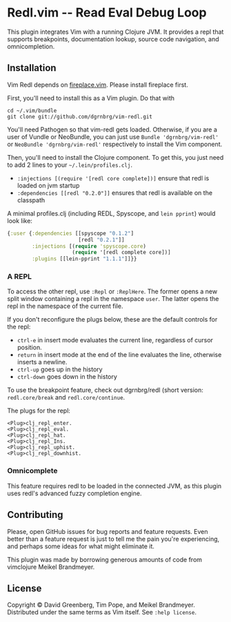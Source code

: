 # Redl.vim -- Read Eval Debug Loop

This plugin integrates Vim with a running Clojure JVM. It provides a repl that
supports breakpoints, documentation lookup, source code navigation, and
omnicompletion.

## Installation

Vim Redl depends on [fireplace.vim](https://github.com/tpope/vim-fireplace).
Please install fireplace first.

First, you'll need to install this as a Vim plugin. Do that with

    cd ~/.vim/bundle
    git clone git://github.com/dgrnbrg/vim-redl.git

You'll need Pathogen so that vim-redl gets loaded. Otherwise, if you are
a user of Vundle or NeoBundle, you can just use `Bundle 'dgrnbrg/vim-redl'`
or `NeoBundle 'dgrnbrg/vim-redl'` respectively to install the Vim component.

Then, you'll need to install the Clojure component. To get this, you just need to add 2 lines
to your `~/.lein/profiles.clj`.

- `:injections [(require '[redl core complete])]` ensure that redl is loaded on jvm startup
- `:dependencies [[redl "0.2.0"]]` ensures that redl is available on the classpath

A minimal profiles.clj (including REDL, Spyscope, and `lein pprint`) would look like:

```clojure
{:user {:dependencies [[spyscope "0.1.2"]
                       [redl "0.2.1"]]
        :injections [(require 'spyscope.core)
                     (require '[redl complete core])]
        :plugins [[lein-pprint "1.1.1"]]}}
```

### A REPL

To access the other repl, use `:Repl` or `:ReplHere`. The former opens a new
split window containing a repl in the namespace `user`. The latter opens the
repl in the namespace of the current file.

If you don't reconfigure the plugs below, these are the default controls for
the repl:

- `ctrl-e` in insert mode evaluates the current line, regardless of cursor position.
- `return` in insert mode at the end of the line evaluates the line, otherwise inserts a newline.
- `ctrl-up` goes up in the history
- `ctrl-down` goes down in the history

To use the breakpoint feature, check out dgrnbrg/redl (short version: `redl.core/break`
and `redl.core/continue`.

The plugs for the repl:

    <Plug>clj_repl_enter.
    <Plug>clj_repl_eval.
    <Plug>clj_repl_hat.
    <Plug>clj_repl_Ins.
    <Plug>clj_repl_uphist.
    <Plug>clj_repl_downhist.


### Omnicomplete

This feature requires redl to be loaded in the connected JVM, as this plugin
uses redl's advanced fuzzy completion engine.

## Contributing

Please, open GitHub issues for bug reports and feature requests.  Even better than a
feature request is just to tell me the pain you're experiencing, and perhaps
some ideas for what might eliminate it.

This plugin was made by borrowing generous amounts of code from vimclojure Meikel Brandmeyer.

## License

Copyright © David Greenberg, Tim Pope, and Meikel Brandmeyer.
Distributed under the same terms as Vim itself.
See `:help license`.
